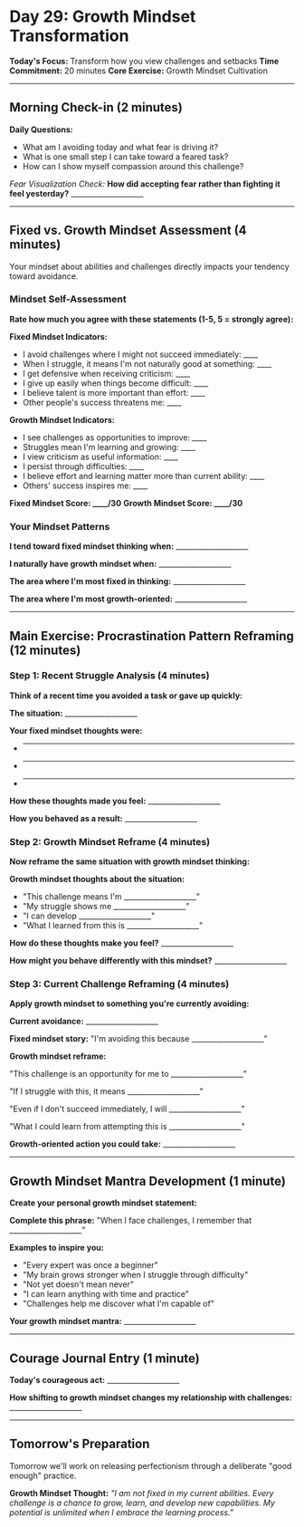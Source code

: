 # Day 29: Growth Mindset Transformation

**Today's Focus:** Transform how you view challenges and setbacks
**Time Commitment:** 20 minutes
**Core Exercise:** Growth Mindset Cultivation

---

## Morning Check-in (2 minutes)

**Daily Questions:**
- What am I avoiding today and what fear is driving it?
- What is one small step I can take toward a feared task?
- How can I show myself compassion around this challenge?

*Fear Visualization Check:*
**How did accepting fear rather than fighting it feel yesterday?** ____________________

---

## Fixed vs. Growth Mindset Assessment (4 minutes)

Your mindset about abilities and challenges directly impacts your tendency toward avoidance.

### Mindset Self-Assessment

**Rate how much you agree with these statements (1-5, 5 = strongly agree):**

**Fixed Mindset Indicators:**
- I avoid challenges where I might not succeed immediately: ____
- When I struggle, it means I'm not naturally good at something: ____
- I get defensive when receiving criticism: ____
- I give up easily when things become difficult: ____
- I believe talent is more important than effort: ____
- Other people's success threatens me: ____

**Growth Mindset Indicators:**
- I see challenges as opportunities to improve: ____
- Struggles mean I'm learning and growing: ____
- I view criticism as useful information: ____
- I persist through difficulties: ____
- I believe effort and learning matter more than current ability: ____
- Others' success inspires me: ____

**Fixed Mindset Score: ____/30**
**Growth Mindset Score: ____/30**

### Your Mindset Patterns

**I tend toward fixed mindset thinking when:** ____________________

**I naturally have growth mindset when:** ____________________

**The area where I'm most fixed in thinking:** ____________________

**The area where I'm most growth-oriented:** ____________________

---

## Main Exercise: Procrastination Pattern Reframing (12 minutes)

### Step 1: Recent Struggle Analysis (4 minutes)

**Think of a recent time you avoided a task or gave up quickly:**

**The situation:** ____________________

**Your fixed mindset thoughts were:**
- ____________________
- ____________________
- ____________________

**How these thoughts made you feel:** ____________________

**How you behaved as a result:** ____________________

### Step 2: Growth Mindset Reframe (4 minutes)

**Now reframe the same situation with growth mindset thinking:**

**Growth mindset thoughts about the situation:**
- "This challenge means I'm ____________________"
- "My struggle shows me ____________________"
- "I can develop ____________________"
- "What I learned from this is ____________________"

**How do these thoughts make you feel?** ____________________

**How might you behave differently with this mindset?** ____________________

### Step 3: Current Challenge Reframing (4 minutes)

**Apply growth mindset to something you're currently avoiding:**

**Current avoidance:** ____________________

**Fixed mindset story:** "I'm avoiding this because ____________________"

**Growth mindset reframe:**

"This challenge is an opportunity for me to ____________________"

"If I struggle with this, it means ____________________"

"Even if I don't succeed immediately, I will ____________________"

"What I could learn from attempting this is ____________________"

**Growth-oriented action you could take:** ____________________

---

## Growth Mindset Mantra Development (1 minute)

**Create your personal growth mindset statement:**

**Complete this phrase:** "When I face challenges, I remember that ____________________"

**Examples to inspire you:**
- "Every expert was once a beginner"
- "My brain grows stronger when I struggle through difficulty"
- "Not yet doesn't mean never"
- "I can learn anything with time and practice"
- "Challenges help me discover what I'm capable of"

**Your growth mindset mantra:** ____________________

---

## Courage Journal Entry (1 minute)

**Today's courageous act:** ____________________

**How shifting to growth mindset changes my relationship with challenges:** ____________________

---

## Tomorrow's Preparation

Tomorrow we'll work on releasing perfectionism through a deliberate "good enough" practice.

**Growth Mindset Thought:**
*"I am not fixed in my current abilities. Every challenge is a chance to grow, learn, and develop new capabilities. My potential is unlimited when I embrace the learning process."*
